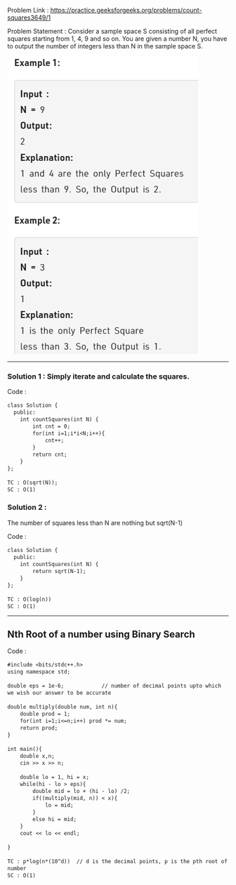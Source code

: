 Problem Link : https://practice.geeksforgeeks.org/problems/count-squares3649/1

Problem Statement : Consider a sample space S consisting of all perfect squares starting from 1, 4, 9 and so on. You are given a number N, you have to output the number of integers less than N in the sample space S.

![](/images/04.PNG)

------------------------------------------------------------------------------------------------------

### Solution 1 : Simply iterate and calculate the squares.

Code :

```
class Solution {
  public:
    int countSquares(int N) {
        int cnt = 0;
        for(int i=1;i*i<N;i++){
            cnt++;
        }
        return cnt;
    }
};

TC : O(sqrt(N));
SC : O(1)
```

### Solution 2 : 
The number of squares less than N are nothing but sqrt(N-1)

Code :

```
class Solution {
  public:
    int countSquares(int N) {
        return sqrt(N-1);   
    }
};

TC : O(log(n))
SC : O(1)
```

----------------------------------------------------------------------------------------------------
## Nth Root of a number using Binary Search

Code :

```
#include <bits/stdc++.h>
using namespace std;

double eps = 1e-6;            // number of decimal points upto which we wish our answer to be accurate

double multiply(double num, int n){
    double prod = 1;
    for(int i=1;i<=n;i++) prod *= num;
    return prod;
}

int main(){
    double x,n;
    cin >> x >> n;

    double lo = 1, hi = x;
    while(hi - lo > eps){
        double mid = lo + (hi - lo) /2;
        if((multiply(mid, n)) < x){
            lo = mid;
        }
        else hi = mid;
    }
    cout << lo << endl;

}

TC : p*log(n*(10^d))  // d is the decimal points, p is the pth root of number
SC : O(1)

```